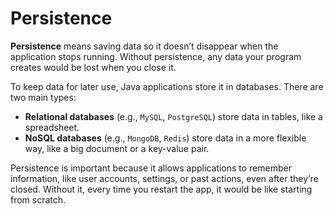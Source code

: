 # Persistence
**Persistence** means saving data so it doesn’t disappear when the application stops running. Without persistence, any data your program creates would be lost when you close it.  

To keep data for later use, Java applications store it in databases. There are two main types:  
- **Relational databases** (e.g., `MySQL`, `PostgreSQL`) store data in tables, like a spreadsheet.  
- **NoSQL databases** (e.g., `MongoDB`, `Redis`) store data in a more flexible way, like a big document or a key-value pair.  

Persistence is important because it allows applications to remember information, like user accounts, settings, or past actions, even after they’re closed. Without it, every time you restart the app, it would be like starting from scratch.  
